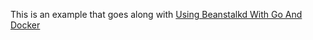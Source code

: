 This is an example that goes along with [Using Beanstalkd With Go And Docker](http://www.turtle-techies.com/post/using-beanstalkd-with-go-and-docker/)